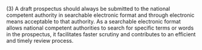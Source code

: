 (3) A draft prospectus should always be submitted to the national competent authority in searchable electronic format and through electronic means acceptable to that authority. As a searchable electronic format allows national competent authorities to search for specific terms or words in the prospectus, it facilitates faster scrutiny and contributes to an efficient and timely review process.